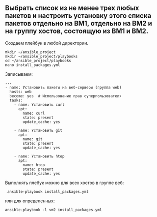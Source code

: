 Выбрать список из не менее трех любых пакетов и настроить установку этого списка пакетов отдельно на ВМ1, отдельно на ВМ2 и на группу хостов, состоящую из ВМ1 и ВМ2.
-------------------

Создаем плейбук в любой директории.
```
mkdir ~/ansible_project
mkdir ~/ansible_project/playbooks
cd ~/ansible_project/playbooks
nano install_packages.yml
```

Записываем:

```
---
- name: Установить пакеты на веб-серверы (группа web)
  hosts: web
  become: yes  # Использование прав суперпользователя
  tasks:
    - name: Установить curl
      apt:
        name: curl
        state: present
        update_cache: yes

    - name: Установить git
      apt:
        name: git
        state: present
        update_cache: yes

    - name: Установить htop
      apt:
        name: htop
        state: present
        update_cache: yes
```

Выполнять плебук можно для всех хостов в группе веб:

` ansible-playbook install_packages.yml`

или для определенных:

`ansible-playbook -l vm2 install_packages.yml`




